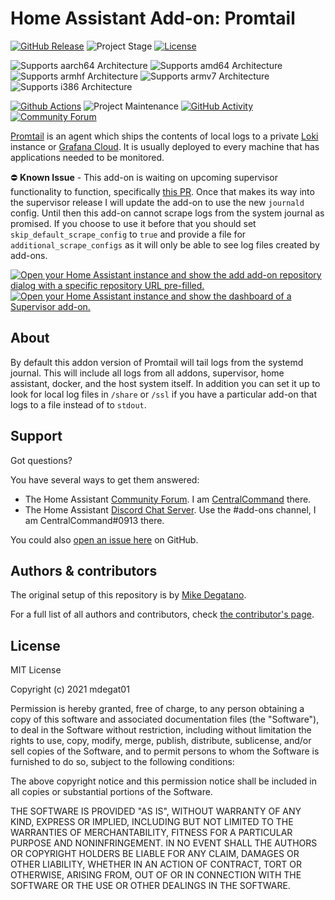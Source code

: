 # Home Assistant Add-on: Promtail

[![GitHub Release][releases-shield]][releases]
![Project Stage][project-stage-shield]
[![License][license-shield]](LICENSE.md)

![Supports aarch64 Architecture][aarch64-shield]
![Supports amd64 Architecture][amd64-shield]
![Supports armhf Architecture][armhf-shield]
![Supports armv7 Architecture][armv7-shield]
![Supports i386 Architecture][i386-shield]

[![Github Actions][github-actions-shield]][github-actions]
![Project Maintenance][maintenance-shield]
[![GitHub Activity][commits-shield]][commits]
[![Community Forum][forum-shield]][forum]

[Promtail][promtail] is an agent which ships the contents of local logs to a private
[Loki][loki] instance or [Grafana Cloud][grafana-cloud]. It is usually deployed
to every machine that has applications needed to be monitored.

⛔ **Known Issue** - This add-on is waiting on upcoming supervisor functionality
to function, specifically [this PR](https://github.com/home-assistant/supervisor/pull/2722).
Once that makes its way into the supervisor release I will update the add-on
to use the new `journald` config. Until then this add-on cannot scrape logs from
the system journal as promised. If you choose to use it before that you should set
`skip_default_scrape_config` to `true` and provide a file for `additional_scrape_configs`
as it will only be able to see log files created by add-ons.

[![Open your Home Assistant instance and show the add add-on repository dialog
with a specific repository URL pre-filled.][add-repo-shield]][add-repo]
[![Open your Home Assistant instance and show the dashboard of a Supervisor add-on.][add-addon-shield]][add-addon]

## About

By default this addon version of Promtail will tail logs from the systemd
journal. This will include all logs from all addons, supervisor, home assistant,
docker, and the host system itself. In addition you can set it up to look for
local log files in `/share` or `/ssl` if you have a particular add-on that logs
to a file instead of to `stdout`.

## Support

Got questions?

You have several ways to get them answered:

- The Home Assistant [Community Forum][forum]. I am
  [CentralCommand][forum-centralcommand] there.
- The Home Assistant [Discord Chat Server][discord-ha]. Use the #add-ons channel,
  I am CentralCommand#0913 there.

You could also [open an issue here][issue] on GitHub.

## Authors & contributors

The original setup of this repository is by [Mike Degatano][mdegat01].

For a full list of all authors and contributors,
check [the contributor's page][contributors].

## License

MIT License

Copyright (c) 2021 mdegat01

Permission is hereby granted, free of charge, to any person obtaining a copy
of this software and associated documentation files (the "Software"), to deal
in the Software without restriction, including without limitation the rights
to use, copy, modify, merge, publish, distribute, sublicense, and/or sell
copies of the Software, and to permit persons to whom the Software is
furnished to do so, subject to the following conditions:

The above copyright notice and this permission notice shall be included in all
copies or substantial portions of the Software.

THE SOFTWARE IS PROVIDED "AS IS", WITHOUT WARRANTY OF ANY KIND, EXPRESS OR
IMPLIED, INCLUDING BUT NOT LIMITED TO THE WARRANTIES OF MERCHANTABILITY,
FITNESS FOR A PARTICULAR PURPOSE AND NONINFRINGEMENT. IN NO EVENT SHALL THE
AUTHORS OR COPYRIGHT HOLDERS BE LIABLE FOR ANY CLAIM, DAMAGES OR OTHER
LIABILITY, WHETHER IN AN ACTION OF CONTRACT, TORT OR OTHERWISE, ARISING FROM,
OUT OF OR IN CONNECTION WITH THE SOFTWARE OR THE USE OR OTHER DEALINGS IN THE
SOFTWARE.

[aarch64-shield]: https://img.shields.io/badge/aarch64-yes-green.svg
[add-addon-shield]: https://my.home-assistant.io/badges/supervisor_addon.svg
[add-addon]: https://my.home-assistant.io/redirect/supervisor_addon/?addon=39bd2704_promtail
[add-repo-shield]: https://my.home-assistant.io/badges/supervisor_add_addon_repository.svg
[add-repo]: https://my.home-assistant.io/redirect/supervisor_add_addon_repository/?repository_url=https%3A%2F%2Fgithub.com%2Fmdegat01%2Fhassio-addons
[amd64-shield]: https://img.shields.io/badge/amd64-yes-green.svg
[armhf-shield]: https://img.shields.io/badge/armhf-no-red.svg
[armv7-shield]: https://img.shields.io/badge/armv7-yes-green.svg
[commits-shield]: https://img.shields.io/github/commit-activity/y/mdegat01/addon-promtail.svg
[commits]: https://github.com/mdegat01/addon-promtail/commits/main
[contributors]: https://github.com/mdegat01/addon-promtail/graphs/contributors
[discord-ha]: https://discord.gg/c5DvZ4e
[forum-centralcommand]: https://community.home-assistant.io/u/CentralCommand/?u=CentralCommand
[forum-shield]: https://img.shields.io/badge/community-forum-brightgreen.svg
[forum]: https://community.home-assistant.io?u=CentralCommand
[grafana-cloud]: https://grafana.com/products/cloud/
[loki]: https://grafana.com/oss/loki
[mdegat01]: https://github.com/mdegat01
[github-actions-shield]: https://github.com/mdegat01/addon-promtail/workflows/CI/badge.svg
[github-actions]: https://github.com/mdegat01/addon-promtail/actions
[i386-shield]: https://img.shields.io/badge/i386-no-red.svg
[issue]: https://github.com/mdegat01/addon-promtail/issues
[license-shield]: https://img.shields.io/github/license/mdegat01/addon-promtail.svg
[maintenance-shield]: https://img.shields.io/maintenance/yes/2021.svg
[project-stage-shield]: https://img.shields.io/badge/project%20stage-experimental-yellow.svg
[promtail]: https://grafana.com/docs/loki/latest/clients/promtail/
[releases-shield]: https://img.shields.io/github/release/mdegat01/addon-promtail.svg
[releases]: https://github.com/mdegat01/addon-promtail/releases
